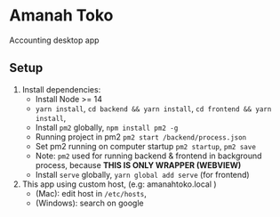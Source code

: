 # Amanah Toko
Accounting desktop app

## Setup
1. Install dependencies:
    - Install Node >= 14
    - `yarn install`, `cd backend && yarn install`, `cd frontend && yarn install`,
    - Install `pm2` globally, `npm install pm2 -g`
    - Running project in pm2 `pm2 start /backend/process.json`
    - Set pm2 running on computer startup `pm2 startup`, `pm2 save`
    - Note: `pm2` used for running backend & frontend in background process, because **THIS IS ONLY WRAPPER (WEBVIEW)**
    - Install `serve` globally, `yarn global add serve` (for frontend)
2. This app using custom host, (e.g: amanahtoko.local )
    - (Mac): edit host in `/etc/hosts`, 
    - (Windows): search on google
